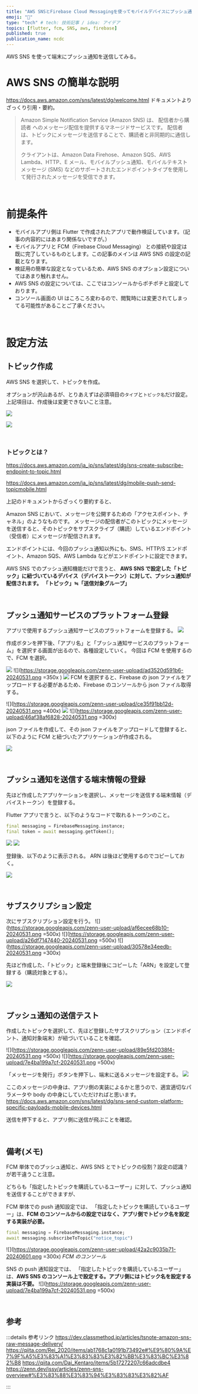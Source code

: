 ```yaml
---
title: "AWS SNSとFirebase Cloud Messagingを使ってモバイルデバイスにプッシュ通知を送信する"
emoji: "📮"
type: "tech" # tech: 技術記事 / idea: アイデア
topics: [flutter, fcm, SNS, aws, firebase]
published: true
publication_name: ncdc
---
```


AWS SNS を使って端末にプッシュ通知を送信してみる。

# AWS SNS の簡単な説明

https://docs.aws.amazon.com/sns/latest/dg/welcome.html
ドキュメントよりざっくり引用・要約。

> Amazon Simple Notification Service (Amazon SNS) は、
> 配信者から購読者 へのメッセージ配信を提供するマネージドサービスです。
> 配信者は、トピックにメッセージを送信することで、購読者と非同期的に通信します。
>
> クライアントは、Amazon Data Firehose、Amazon SQS、AWS Lambda、HTTP、E メール、モバイルプッシュ通知、モバイルテキストメッセージ (SMS) などのサポートされたエンドポイントタイプを使用して発行されたメッセージを受信できます。

<br>

# 前提条件

- モバイルアプリ側は Flutter で作成されたアプリで動作検証しています。（記事の内容的にはあまり関係ないですが。）
- モバイルアプリと FCM（Firebase Cloud Messaging） との接続や設定は既に完了しているものとします。この記事のメインは AWS SNS の設定の記載となります。
- 検証用の簡単な設定となっているため、AWS SNS のオプション設定についてはあまり触れません。
- AWS SNS の設定については、ここではコンソールからポチポチと設定しております。
- コンソール画面の UI はころころ変わるので、閲覧時には変更されてしまってる可能性があることご了承ください。

<br>

# 設定方法

## トピック作成

AWS SNS を選択して、トピックを作成。

オプションが沢山あるが、とりあえずは必須項目の`タイプ`と`トピック名`だけ設定。
上記項目は、作成後は変更できないこと注意。

![](https://storage.googleapis.com/zenn-user-upload/88e180a1197e-20240531.png)

![](https://storage.googleapis.com/zenn-user-upload/888c120a8da7-20240531.png)

<br>

### トピックとは？

https://docs.aws.amazon.com/ja_jp/sns/latest/dg/sns-create-subscribe-endpoint-to-topic.html

https://docs.aws.amazon.com/ja_jp/sns/latest/dg/mobile-push-send-topicmobile.html

上記のドキュメントからざっくり要約すると、

Amazon SNS において、メッセージを公開するための「アクセスポイント、チャネル」のようなものです。
メッセージの配信者がこのトピックにメッセージを送信すると、そのトピックをサブスクライブ（購読）しているエンドポイント（受信者）にメッセージが配信されます。

エンドポイントには、今回のプッシュ通知以外にも、SMS、HTTP/S エンドポイント、Amazon SQS、AWS Lambda などがエンドポイントに設定できます。

AWS SNS でのプッシュ通知機能だけで言うと、
**AWS SNS で設定した「トピック」に紐づいているデバイス（デバイストークン）に対して、プッシュ通知が配信されます。**
**「トピック」≒「送信対象グループ」**

<br>

## プッシュ通知サービスのプラットフォーム登録

アプリで使用するプッシュ通知サービスのプラットフォームを登録する。
![](https://storage.googleapis.com/zenn-user-upload/f1227ffd9550-20240531.png)

作成ボタンを押下後、「アプリ名」と「プッシュ通知サービスのプラットフォーム」を選択する画面が出るので、各種設定していく。
今回は FCM を使用するので、FCM を選択。

![](https://storage.googleapis.com/zenn-user-upload/05239595a8e9-20240531.png)
![](https://storage.googleapis.com/zenn-user-upload/ad3520d591b6-20240531.png =350x )
![](https://storage.googleapis.com/zenn-user-upload/7e0d416b1a14-20240531.png)
FCM を選択すると、Firebase の json ファイルをアップロードする必要があるため、Firebase のコンソールから json ファイル取得する。

![](https://storage.googleapis.com/zenn-user-upload/ce35f91bb12d-20240531.png =400x)
![](https://storage.googleapis.com/zenn-user-upload/b0ebbacb62e7-20240531.png)
![](https://storage.googleapis.com/zenn-user-upload/46af38af6828-20240531.png =300x)

json ファイルを作成して、その json ファイルをアップロードして登録すると、以下のように FCM と紐づいたアプリケーションが作成される。

![](https://storage.googleapis.com/zenn-user-upload/2cacf4b8a886-20240531.png)

<br>

## プッシュ通知を送信する端末情報の登録

先ほど作成したアプリケーションを選択し、メッセージを送信する端末情報（デバイストークン）を登録する。

Flutter アプリで言うと、以下のようなコードで取れるトークンのこと。

```dart
final messaging = FirebaseMessaging.instance;
final token = await messaging.getToken();
```

![](https://storage.googleapis.com/zenn-user-upload/b1f47d1c7ebb-20240531.png)
![](https://storage.googleapis.com/zenn-user-upload/ac5e7d0a139f-20240531.png)

登録後、以下のように表示される。
ARN は後ほど使用するのでコピーしておく。

![](https://storage.googleapis.com/zenn-user-upload/8514484ba48f-20240531.png)

<br>

## サブスクリプション設定

次にサブスクリプション設定を行う。
![](https://storage.googleapis.com/zenn-user-upload/af6ecee68b10-20240531.png =500x)
![](https://storage.googleapis.com/zenn-user-upload/a26df7147440-20240531.png =500x)
![](https://storage.googleapis.com/zenn-user-upload/30578e34eedb-20240531.png =300x)

先ほど作成した、「トピック」と端末登録後にコピーした「ARN」を設定して登録する（購読対象とする）。

![](https://storage.googleapis.com/zenn-user-upload/de7b321631ec-20240531.png)

<br>

## プッシュ通知の送信テスト

作成したトピックを選択して、先ほど登録したサブスクリプション（エンドポイント、通知対象端末）が紐づいていることを確認。

![](https://storage.googleapis.com/zenn-user-upload/89e5fd2038f4-20240531.png =500x)
![](https://storage.googleapis.com/zenn-user-upload/7e4ba199a7cf-20240531.png =500x)

「メッセージを発行」ボタンを押下し、端末に送るメッセージを設定する。
![](https://storage.googleapis.com/zenn-user-upload/60274daf2cfa-20240531.png)

ここのメッセージの中身は、アプリ側の実装によるかと思うので、適宜適切なパラメータや body の中身にしていただければと思います。
https://docs.aws.amazon.com/sns/latest/dg/sns-send-custom-platform-specific-payloads-mobile-devices.html

送信を押下すると、アプリ側に送信が飛ぶことを確認。

<br>

## 備考(メモ)

FCM 単体でのプッシュ通知と、AWS SNS とでトピックの役割？設定の認識？が若干違うこと注意。

どちらも「指定したトピックを購読しているユーザー」に対して、プッシュ通知を送信することができますが、

FCM 単体での push 通知設定では、
「指定したトピックを購読しているユーザー」は、**FCM のコンソールからの設定ではなく、アプリ側でトピック名を設定する実装が必要。**

```dart
final messaging = FirebaseMessaging.instance;
await messaging.subscribeToTopic("notice_topic")
```

![](https://storage.googleapis.com/zenn-user-upload/42a2c9035b71-20240601.png =300x)
_FCM のコンソール_

SNS の push 通知設定では、
「指定したトピックを購読しているユーザー」は、**AWS SNS のコンソール上で設定する。アプリ側にはトピック名を設定する実装は不要。**
![](https://storage.googleapis.com/zenn-user-upload/7e4ba199a7cf-20240531.png =500x)

<br>

## 参考

:::details 参考リンク
https://dev.classmethod.jp/articles/tsnote-amazon-sns-raw-message-delivery/
https://qiita.com/Rei_2020/items/ab1768c1a0191b73492e#%E9%80%9A%E7%9F%A5%E3%83%A1%E3%83%83%E3%82%BB%E3%83%BC%E3%82%B8
https://qiita.com/Dai_Kentaro/items/5b17272207c66adcdbe4
https://zenn.dev/issy/articles/zenn-sns-overview#%E3%83%88%E3%83%94%E3%83%83%E3%82%AF

:::
